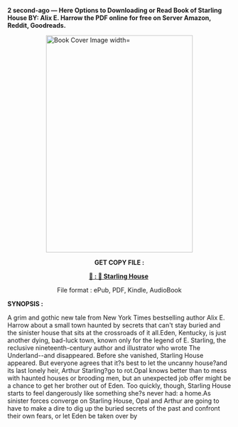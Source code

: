 <p><strong>2 second-ago &mdash; Here Options to Downloading or Read Book of Starling House BY: Alix E. Harrow the PDF online for free on Server Amazon, Reddit, Goodreads.</strong></p><p><a href="https://uk.ebookarea.xyz/?book=206306734-starling-house"><img style="display: block; margin-left: auto; margin-right: auto;" src="https://i.gr-assets.com/images/S/compressed.photo.goodreads.com/books/1718664451l/206306734.jpg" alt="Book Cover Image width=" width="330" height="488" /></a></p><p style="text-align: center;"><strong>GET COPY FILE :</strong></p><p style="text-align: center;"><strong><a href="https://uk.ebookarea.xyz/?book=206306734-starling-house" target="_blank" rel="noopener">📢 : 🔗 Starling House</a>&nbsp;</strong></p><p style="text-align: center;">File format : ePub, PDF, Kindle, AudioBook</p><p><strong>SYNOPSIS :</strong></p><p>A grim and gothic new tale from New York Times bestselling author Alix E. Harrow about a small town haunted by secrets that can't stay buried and the sinister house that sits at the crossroads of it all.Eden, Kentucky, is just another dying, bad-luck town, known only for the legend of E. Starling, the reclusive nineteenth-century author and illustrator who wrote The Underland--and disappeared. Before she vanished, Starling House appeared. But everyone agrees that it?s best to let the uncanny house?and its last lonely heir, Arthur Starling?go to rot.Opal knows better than to mess with haunted houses or brooding men, but an unexpected job offer might be a chance to get her brother out of Eden. Too quickly, though, Starling House starts to feel dangerously like something she?s never had: a home.As sinister forces converge on Starling House, Opal and Arthur are going to have to make a dire to dig up the buried secrets of the past and confront their own fears, or let Eden be taken over by </p>

